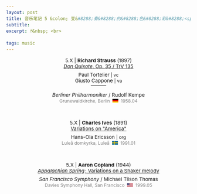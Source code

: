 ```yaml
---
layout: post
title: 音乐笔记 5 &colon; 变&#8288;奏&#8288;的&#8288;色&#8288;彩&#8288;<span style="margin-left:-0.3em">（</span>&#8288;五&#8288;<span style="margin-right:-0.5em">）</span>
subtitle: 
excerpt: ♬&nbsp; <br>

tags: music
---
```



<p style="text-align:center; font-size:0.97em">
	5.X | <b>Richard Strauss</b> (1897) <br>
<a href='https://www.youtube.com/watch?v=uOYELHlIJ6g&list=OLAK5uy_nAopJqhKjcxbS9AkqVK6oN8I9HoM-ippI&index=1'>
	<i>Don Quixote</i>, <nobr>Op. 35 / TrV 135</nobr> </a> </p>

<p style="margin-bottom:-0.5em"> </p>

<p style="text-align:center; font-size:0.97em">
	Paul Tortelier 
	<span style="font-size:0.9em">| vc</span> <br> 
	Giusto Cappone
	<span style="font-size:0.9em">| va</span> </p>

<p style="text-align:center; margin-bottom:-0.25em; margin-top:-1.25em"> ——— </p>

<p style="text-align:center; font-size:0.97em"> 
<i>Berliner Philharmoniker</i> / <nobr>Rudolf Kempe</nobr> <br>
<span style="font-size:0.9em; color:grey">
	Grunewaldkirche, <nobr>Berlin &nbsp;<img src="/assets/img/flags/de.png" height="10.5" width="16"/>&nbsp; 1958.04 </nobr></span> </p>

<br>



<p style="text-align:center; font-size:0.97em">
	5.X | <b>Charles Ives</b> (1891) <br>
<a href='https://www.youtube.com/watch?v=OiMJWU2_RTQ&list=OLAK5uy_lHgl5xNg4sWwgx2S6cUsAKJr2GFOMomxc&index=1'>
	Variations on "America" </a> </p>

<p style="margin-bottom:-0.5em"> </p>

<p style="text-align:center; font-size:0.97em"> 
	Hans-Ola Ericsson 
	<span style="font-size:0.9em">| org</span> <br> 
<span style="font-size:0.9em; color:grey">
	Luleå domkyrka, <nobr>Luleå &nbsp;<img src="/assets/img/flags/sv.png" height="10.5" width="16"/>&nbsp; 1991.01 </nobr></span> </p>

<br>



<p style="text-align:center; font-size:0.97em">
	5.X | <b>Aaron Copland</b> (1944) <br>
<a href='https://www.youtube.com/watch?v=XiMI0c41ycM&list=OLAK5uy_n8t9nTdBqatT-J9YEFmowe91wjeksT-Ps&index=2&t=1129s'>
	<i>Appalachian Spring</i><span style="margin-left:0.15em">:</span> <nobr>Variations on a Shaker melody</nobr> </a> </p>

<p style="margin-bottom:-0.5em"> </p>

<p style="text-align:center; font-size:0.97em">
<i>San Francisco Symphony</i> / <nobr>Michael Tilson Thomas</nobr> <br>
<span style="font-size:0.9em; color:grey">
	Davies Symphony Hall, <nobr>San Francisco &nbsp;<img src="/assets/img/flags/us.png" height="10.5" width="16"/>&nbsp; 1999.05 </nobr></span> </p>

<br>







